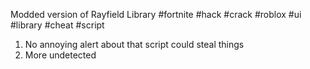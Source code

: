 Modded version of Rayfield Library #fortnite #hack #crack #roblox #ui #library #cheat #script

1. No annoying alert about that script could steal things
2. More undetected
